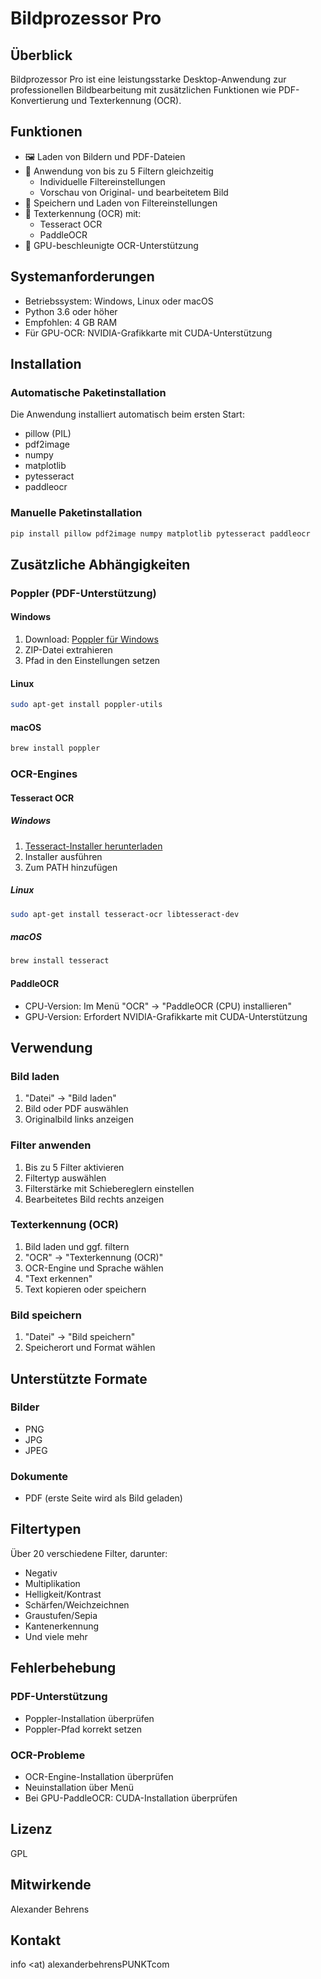 # Bildprozessor Pro

## Überblick

Bildprozessor Pro ist eine leistungsstarke Desktop-Anwendung zur professionellen Bildbearbeitung mit zusätzlichen Funktionen wie PDF-Konvertierung und Texterkennung (OCR).

## Funktionen

- 🖼️ Laden von Bildern und PDF-Dateien
- 🎨 Anwendung von bis zu 5 Filtern gleichzeitig
  - Individuelle Filtereinstellungen
  - Vorschau von Original- und bearbeitetem Bild
- 💾 Speichern und Laden von Filtereinstellungen
- 📝 Texterkennung (OCR) mit:
  - Tesseract OCR
  - PaddleOCR
- 🚀 GPU-beschleunigte OCR-Unterstützung

## Systemanforderungen

- Betriebssystem: Windows, Linux oder macOS
- Python 3.6 oder höher
- Empfohlen: 4 GB RAM
- Für GPU-OCR: NVIDIA-Grafikkarte mit CUDA-Unterstützung

## Installation

### Automatische Paketinstallation

Die Anwendung installiert automatisch beim ersten Start:
- pillow (PIL)
- pdf2image
- numpy
- matplotlib
- pytesseract
- paddleocr

### Manuelle Paketinstallation

```bash
pip install pillow pdf2image numpy matplotlib pytesseract paddleocr
```

## Zusätzliche Abhängigkeiten

### Poppler (PDF-Unterstützung)

#### Windows
1. Download: [Poppler für Windows](https://github.com/oschwartz10612/poppler-windows/releases/)
2. ZIP-Datei extrahieren
3. Pfad in den Einstellungen setzen

#### Linux
```bash
sudo apt-get install poppler-utils
```

#### macOS
```bash
brew install poppler
```

### OCR-Engines

#### Tesseract OCR

##### Windows
1. [Tesseract-Installer herunterladen](https://github.com/UB-Mannheim/tesseract/wiki)
2. Installer ausführen
3. Zum PATH hinzufügen

##### Linux
```bash
sudo apt-get install tesseract-ocr libtesseract-dev
```

##### macOS
```bash
brew install tesseract
```

#### PaddleOCR

- CPU-Version: Im Menü "OCR" → "PaddleOCR (CPU) installieren"
- GPU-Version: Erfordert NVIDIA-Grafikkarte mit CUDA-Unterstützung

## Verwendung

### Bild laden
1. "Datei" → "Bild laden"
2. Bild oder PDF auswählen
3. Originalbild links anzeigen

### Filter anwenden
1. Bis zu 5 Filter aktivieren
2. Filtertyp auswählen
3. Filterstärke mit Schiebereglern einstellen
4. Bearbeitetes Bild rechts anzeigen

### Texterkennung (OCR)
1. Bild laden und ggf. filtern
2. "OCR" → "Texterkennung (OCR)"
3. OCR-Engine und Sprache wählen
4. "Text erkennen"
5. Text kopieren oder speichern

### Bild speichern
1. "Datei" → "Bild speichern"
2. Speicherort und Format wählen

## Unterstützte Formate

### Bilder
- PNG
- JPG
- JPEG

### Dokumente
- PDF (erste Seite wird als Bild geladen)

## Filtertypen

Über 20 verschiedene Filter, darunter:
- Negativ
- Multiplikation
- Helligkeit/Kontrast
- Schärfen/Weichzeichnen
- Graustufen/Sepia
- Kantenerkennung
- Und viele mehr

## Fehlerbehebung

### PDF-Unterstützung
- Poppler-Installation überprüfen
- Poppler-Pfad korrekt setzen

### OCR-Probleme
- OCR-Engine-Installation überprüfen
- Neuinstallation über Menü
- Bei GPU-PaddleOCR: CUDA-Installation überprüfen

## Lizenz

GPL

## Mitwirkende

Alexander Behrens

## Kontakt

info <at) alexanderbehrensPUNKTcom
